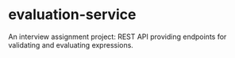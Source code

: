 # evaluation-service
An interview assignment project: REST API providing endpoints for validating and evaluating expressions.
